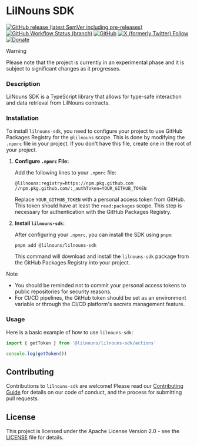 # LilNouns SDK

[![GitHub release (latest SemVer including pre-releases)](https://img.shields.io/github/v/release/lilnouns/lilnouns-sdk?include_prereleases)](https://github.com/lilnouns/lilnouns-sdk/releases)
[![GitHub Workflow Status (branch)](https://img.shields.io/github/actions/workflow/status/lilnouns/lilnouns-sdk/build.yml)](https://github.com/lilnouns/lilnouns-sdk/actions/workflows/build.yml)
[![GitHub](https://img.shields.io/github/license/lilnouns/lilnouns-sdk)](https://github.com/lilnouns/lilnouns-sdk/blob/master/LICENSE)
[![X (formerly Twitter) Follow](https://img.shields.io/badge/follow-%40nekofar-ffffff?logo=x&style=flat)](https://x.com/nekofar)
[![Donate](https://img.shields.io/badge/donate-nekofar.crypto-a2b9bc?logo=ko-fi&logoColor=white)](https://ud.me/nekofar.crypto)

> [!WARNING]
> Please note that the project is currently in an experimental phase and it is subject to significant changes as it
> progresses.

### Description

LilNouns SDK is a TypeScript library that allows for type-safe interaction and data retrieval from LilNouns contracts.

### Installation

To install `lilnouns-sdk`, you need to configure your project to use GitHub Packages Registry for the `@lilnouns` scope.
This is done by modifying the `.npmrc` file in your project. If you don't have this file, create one in the root of your
project.

1. **Configure `.npmrc` File:**

   Add the following lines to your `.npmrc` file:

   ```plaintext
   @lilnouns:registry=https://npm.pkg.github.com
   //npm.pkg.github.com/:_authToken=YOUR_GITHUB_TOKEN
   ```

   Replace `YOUR_GITHUB_TOKEN` with a personal access token from GitHub. This token should have at least
   the `read:packages` scope. This step is necessary for authentication with the GitHub Packages Registry.

2. **Install `lilnouns-sdk`:**

   After configuring your `.npmrc`, you can install the SDK using `pnpm`:

   ```bash
   pnpm add @lilnouns/lilnouns-sdk
   ```

   This command will download and install the `lilnouns-sdk` package from the GitHub Packages Registry into your
   project.

> [!NOTE]
>
> - You should be reminded not to commit your personal access tokens to public repositories for security reasons.
> - For CI/CD pipelines, the GitHub token should be set as an environment variable or through the CI/CD platform's secrets
>   management feature.

### Usage

Here is a basic example of how to use `lilnouns-sdk`:

```javascript
import { getToken } from '@lilnouns/lilnouns-sdk/actions'

console.log(getToken())
```

## Contributing

Contributions to `lilnouns-sdk` are welcome! Please read our [Contributing Guide](CONTRIBUTING.md) for
details on our code of conduct, and the process for submitting pull requests.

## License

This project is licensed under the Apache License Version 2.0 - see the [LICENSE](LICENSE) file for details.
